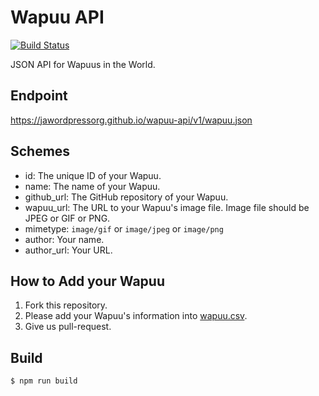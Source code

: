 # Wapuu API
[![Build Status](https://travis-ci.org/jawordpressorg/wapuu-api.svg?branch=master)](https://travis-ci.org/jawordpressorg/wapuu-api)

JSON API for Wapuus in the World.

## Endpoint

https://jawordpressorg.github.io/wapuu-api/v1/wapuu.json

## Schemes

* id: The unique ID of your Wapuu.
* name: The name of your Wapuu.
* github_url: The GitHub repository of your Wapuu.
* wapuu_url: The URL to your Wapuu's image file. Image file should be JPEG or GIF or PNG.
* mimetype: `image/gif` or `image/jpeg` or `image/png`
* author: Your name.
* author_url: Your URL.

## How to Add your Wapuu

1. Fork this repository.
2. Please add your Wapuu's information into [wapuu.csv](https://github.com/jawordpressorg/wapuu-api/blob/master/wapuu.csv).
3. Give us pull-request.

## Build

```
$ npm run build
```
